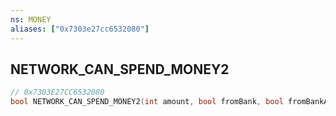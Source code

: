 ```yaml
---
ns: MONEY
aliases: ["0x7303e27cc6532080"]
---
```

## NETWORK_CAN_SPEND_MONEY2

```c
// 0x7303E27CC6532080
bool NETWORK_CAN_SPEND_MONEY2(int amount, bool fromBank, bool fromBankAndWallet, bool fromWalletAndBank, int character, bool evcOnly);
```
